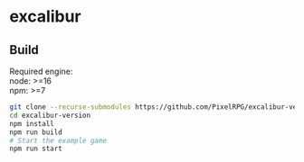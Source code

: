 # excalibur

## Build

Required engine:  
node: >=16  
npm: >=7  

```bash
git clone --recurse-submodules https://github.com/PixelRPG/excalibur-version.git
cd excalibur-version
npm install
npm run build
# Start the example game
npm run start
```